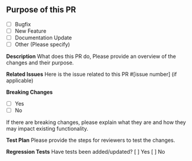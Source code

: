 ## Purpose of this PR
- [ ] Bugfix
- [ ] New Feature
- [ ] Documentation Update
- [ ] Other (Please specify)

**Description**
What does this PR do, Please provide an overview of the changes and their purpose.

**Related Issues**
Here is the issue related to this PR #[issue number] (if applicable)

**Breaking Changes**
- [ ] Yes 
- [ ] No

If there are breaking changes, please explain what they are and how they may impact existing
functionality.

**Test Plan**
Please provide the steps for reviewers to test the changes.

**Regression Tests**
Have tests been added/updated? [ ] Yes [ ] No